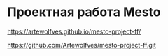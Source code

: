 # Проектная работа Mesto

https://artewolfves.github.io/mesto-project-ff/

https://github.com/Artewolfves/mesto-project-ff.git

